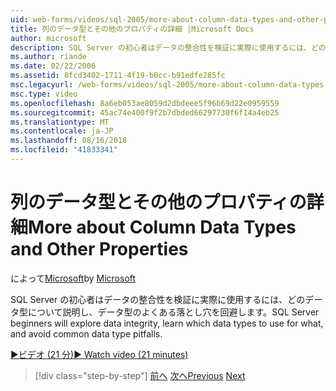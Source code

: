 ```yaml
---
uid: web-forms/videos/sql-2005/more-about-column-data-types-and-other-properties
title: 列のデータ型とその他のプロパティの詳細 |Microsoft Docs
author: microsoft
description: SQL Server の初心者はデータの整合性を検証に実際に使用するには、どのデータ型について説明し、データ型のよくある落とし穴を回避します。
ms.author: riande
ms.date: 02/22/2006
ms.assetid: 8fcd3402-1711-4f19-b0cc-b91edfe285fc
msc.legacyurl: /web-forms/videos/sql-2005/more-about-column-data-types-and-other-properties
msc.type: video
ms.openlocfilehash: 8a6eb053ae8059d2dbdeee5f96b69d22e0959559
ms.sourcegitcommit: 45ac74e400f9f2b7dbded66297730f6f14a4eb25
ms.translationtype: MT
ms.contentlocale: ja-JP
ms.lasthandoff: 08/16/2018
ms.locfileid: "41833341"
---
```

<a name="more-about-column-data-types-and-other-properties"></a><span data-ttu-id="9518a-103">列のデータ型とその他のプロパティの詳細</span><span class="sxs-lookup"><span data-stu-id="9518a-103">More about Column Data Types and Other Properties</span></span>
====================
<span data-ttu-id="9518a-104">によって[Microsoft](https://github.com/microsoft)</span><span class="sxs-lookup"><span data-stu-id="9518a-104">by [Microsoft](https://github.com/microsoft)</span></span>

<span data-ttu-id="9518a-105">SQL Server の初心者はデータの整合性を検証に実際に使用するには、どのデータ型について説明し、データ型のよくある落とし穴を回避します。</span><span class="sxs-lookup"><span data-stu-id="9518a-105">SQL Server beginners will explore data integrity, learn which data types to use for what, and avoid common data type pitfalls.</span></span>

[<span data-ttu-id="9518a-106">&#9654;ビデオ (21 分)</span><span class="sxs-lookup"><span data-stu-id="9518a-106">&#9654; Watch video (21 minutes)</span></span>](https://channel9.msdn.com/Blogs/ASP-NET-Site-Videos/more-about-column-data-types-and-other-properties)

> [!div class="step-by-step"]
> <span data-ttu-id="9518a-107">[前へ](understanding-database-tables-and-records.md)
> [次へ](designing-relational-database-tables.md)</span><span class="sxs-lookup"><span data-stu-id="9518a-107">[Previous](understanding-database-tables-and-records.md)
[Next](designing-relational-database-tables.md)</span></span>
